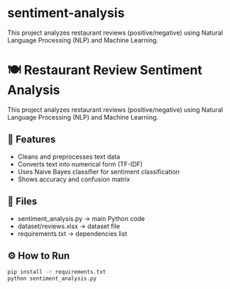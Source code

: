 # sentiment-analysis
This project analyzes restaurant reviews (positive/negative) using Natural Language Processing (NLP) and Machine Learning.
# 🍽 Restaurant Review Sentiment Analysis

This project analyzes restaurant reviews (positive/negative) using Natural Language Processing (NLP) and Machine Learning.

## 🚀 Features
- Cleans and preprocesses text data
- Converts text into numerical form (TF-IDF)
- Uses Naive Bayes classifier for sentiment classification
- Shows accuracy and confusion matrix

## 📂 Files
- sentiment_analysis.py → main Python code
- dataset/reviews.xlsx → dataset file
- requirements.txt → dependencies list

## ⚙ How to Run
```bash
pip install -r requirements.txt
python sentiment_analysis.py
